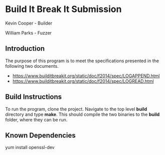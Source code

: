 # Build It Break It Submission #
Kevin Cooper  - Builder

William Parks - Fuzzer
## Introduction ##
The purpose of this program is to meet the specifications presented in the following two documents.

 - https://www.builditbreakit.org/static/doc/f2014/spec/LOGAPPEND.html
 - https://www.builditbreakit.org/static/doc/f2014/spec/LOGREAD.html

## Build Instructions ##
  To run the program, clone the project.  Navigate to the top level **build** directory and type **make**.  This should compile the two binaries to the **build** folder, where they can be run.
   
## Known Dependencies ##
yum install openssl-dev
